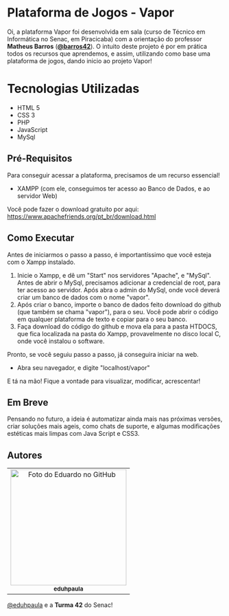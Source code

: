 # Plataforma de Jogos - Vapor
  Oi, a plataforma Vapor foi desenvolvida em sala (curso de Técnico em Informática no Senac, em Piracicaba) com a orientação do professor **Matheus Barros** (**[@barros42](https://github.com/Barros42)**).
  O intuito deste projeto é por em prática todos os recursos que aprendemos, e assim, utilizando como base uma plataforma de jogos, dando inicio ao projeto Vapor!

# Tecnologias Utilizadas
 - HTML 5 
 - CSS 3 
 - PHP 
 - JavaScript 
 - MySql

## Pré-Requisitos
Para conseguir acessar a plataforma, precisamos de um recurso essencial!
 - XAMPP (com ele, conseguimos ter acesso ao Banco de Dados, e ao servidor Web)
 
Você pode fazer o download gratuito por aqui:
https://www.apachefriends.org/pt_br/download.html

## Como Executar
Antes de iniciarmos o passo a passo, é importantíssimo que você esteja com o Xampp instalado.

 1. Inicie o Xampp, e dê um "Start" nos servidores "Apache", e "MySql". Antes de abrir o MySql, precisamos adicionar a credencial de root, para ter acesso ao servidor. Após abra o admin do MySql, onde você deverá criar um banco de dados com o nome "vapor".
 2. Após criar o banco, importe o banco de dados feito download do github (que também se chama "vapor"), para o seu. Você pode abrir o código em qualquer plataforma de texto e copiar para o seu banco.
 3. Faça download do código do github e mova ela para a pasta HTDOCS, que fica localizada na pasta do Xampp, provavelmente no disco local C, onde você instalou o software.

Pronto, se você seguiu passo a passo, já conseguira iniciar na web.
 - Abra seu navegador, e digite "localhost/vapor"
 
E tá na mão! Fique a vontade para visualizar, modificar, acrescentar!

## Em Breve
Pensando no futuro, a ideia é automatizar ainda mais nas próximas versões, criar soluções mais ageis, como chats de suporte, e algumas modificações estéticas mais limpas com Java Script e CSS3.

## Autores
<table>
  <tr>
    <td align="center">
      <a href="#">
        <img src="https://avatars.githubusercontent.com/u/119460082?v=4" width="270px;" alt="Foto do Eduardo no GitHub"/><br>
        <sub>
          <b>eduhpaula</b>
        </sub>
      </a>
    </td>
  </tr>
</table>

[@eduhpaula](https://github.com/eduhpaula) e a **Turma 42** do Senac!
